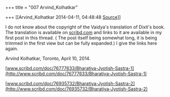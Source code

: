 +++
title = "007 Arvind_Kolhatkar"

+++
[[Arvind_Kolhatkar	2014-04-11, 04:48:48 [Source](https://groups.google.com/g/samskrita/c/0DW7cdPgzh8)]]



I do not know about the copyright of the Vaidya's translation of Dixit's book. The translation is available on [scribd.com](http://scribd.com) and links to it are available in my first post in this thread. ( The post itself being somewhat long, it is being trimmed in the first view but can be fully expanded.) I give the links here again.

  

Arvind Kolhatkar, Toronto, April 10, 2014.  

[www.scribd.com/doc/76777633/Bharatiya-Jyotish-Sastra-1](http://www.scribd.com/doc/76777633/Bharatiya-Jyotish-Sastra-1)‎

[www.scribd.com/doc/76935732/Bharatiya-Jyotish-Sastra-2](http://www.scribd.com/doc/76935732/Bharatiya-Jyotish-Sastra-2)‎

  

  
  
  

